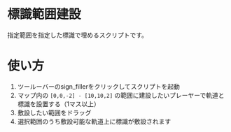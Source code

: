 # 標識範囲建設

指定範囲を指定した標識で埋めるスクリプトです。

# 使い方

1. ツールーバーのsign_fillerをクリックしてスクリプトを起動
1. マップ内の `[0,0,-2] - [10,10,2]` の範囲に建設したいプレーヤーで軌道と標識を設置する（1マス以上）
1. 敷設したい範囲をドラッグ
1. 選択範囲のうち敷設可能な軌道上に標識が敷設されます
